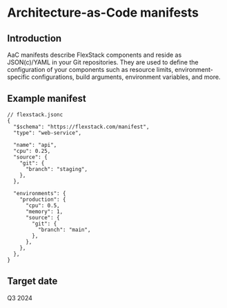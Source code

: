 # Architecture-as-Code manifests

## Introduction

AaC manifests describe FlexStack components and reside as JSON(c)/YAML in your Git repositories.
They are used to define the configuration of your components such as resource limits, environment-specific 
configurations, build arguments, environment variables, and more.

## Example manifest

```jsonc
// flexstack.jsonc
{
  "$schema": "https://flexstack.com/manifest",
  "type": "web-service",
  
  "name": "api",
  "cpu": 0.25,
  "source": {
    "git": {
      "branch": "staging",
    },
  },

  "environments": {
    "production": {
      "cpu": 0.5,
      "memory": 1,
      "source": {
        "git": {
          "branch": "main",
        },
      },
    },
  },
}
```

## Target date

Q3 2024
